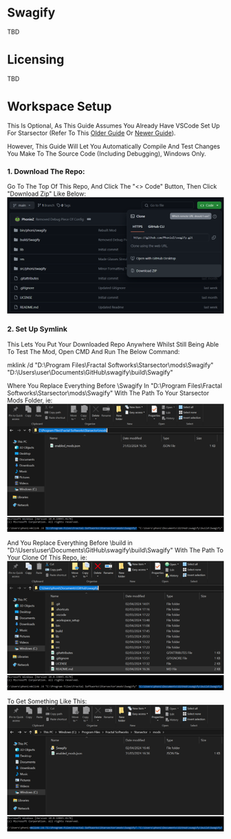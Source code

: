 # Swagify
TBD

# Licensing
TBD

# Workspace Setup
This Is Optional, As This Guide Assumes You Already Have VSCode Set Up For Starsector (Refer To This [Older Guide](https://fractalsoftworks.com/forum/index.php?topic=19532.0) Or [Newer Guide](https://fractalsoftworks.com/forum/index.php?topic=29638.0)).

However, This Guide Will Let You Automatically Compile And Test Changes You Make To The Source Code (Including Debugging), Windows Only.



### 1. Download The Repo:
Go To The Top Of This Repo, And Click The "<> Code" Button, Then Click "Download Zip" Like Below:
![1st Step](https://raw.githubusercontent.com/PhonieZ/swagify/main/res/setup_images/1.png)



### 2. Set Up Symlink
This Lets You Put Your Downloaded Repo Anywhere Whilst Still Being Able To Test The Mod, Open CMD And Run The Below Command:

mklink /d "D:\Program Files\Fractal Softworks\Starsector\mods\Swagify" "D:\Users\user\Documents\GitHub\swagify\build\Swagify"

Where You Replace Everything Before \Swagify In "D:\Program Files\Fractal Softworks\Starsector\mods\Swagify" With The Path To Your Starsector Mods Folder, ie:
![Example Path To Starsector Mods Folder](https://raw.githubusercontent.com/PhonieZ/swagify/main/res/setup_images/2-1.png)
![Example Path To Starsector Mods Folder In Symlink Command](https://raw.githubusercontent.com/PhonieZ/swagify/main/res/setup_images/2-2.png)

And You Replace Everything Before \build in "D:\Users\user\Documents\GitHub\swagify\build\Swagify" With The Path To Your Clone Of This Repo, ie:
![Example Path To Github Repo](https://raw.githubusercontent.com/PhonieZ/swagify/main/res/setup_images/2-3.png)
![Example Path To Github Repo In Symlink Command](https://raw.githubusercontent.com/PhonieZ/swagify/main/res/setup_images/2-4.png)

To Get Something Like This:
![Symlink Example](https://raw.githubusercontent.com/PhonieZ/swagify/main/res/setup_images/2-5.png)
![Full Symlink Command](https://raw.githubusercontent.com/PhonieZ/swagify/main/res/setup_images/2-6.png)
